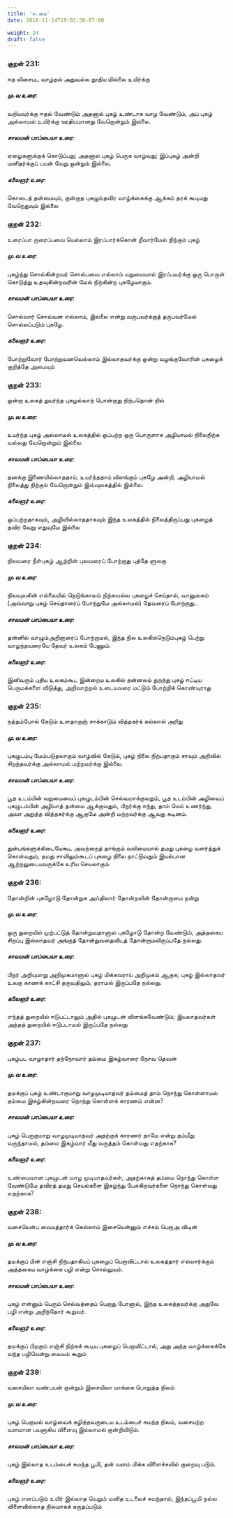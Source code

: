 ```yaml
---
title: 'ஈ.கை'
date: 2018-11-14T19:02:50-07:00

weight: 24
draft: false
---
```


### குறள் 231:
ஈத லிசைபட வாழ்தல் அதுவல்ல
தூதிய மில்லை உயிர்க்கு
##### மு.வ உரை:
வறியவர்க்கு ஈதல் வேண்டும் அதனால் புகழ் உண்டாக வாழ வேண்டும், அப் புகழ் அல்லாமல் உயிர்க்கு ஊதியமானது வேறொன்றும் இல்லை.
##### சாலமன் பாப்பையா உரை:
ஏழைகளுக்குக் கொடுப்பது; அதனால் புகழ் பெருக வாழ்வது; இப்புகழ் அன்றி மனிதர்க்குப் பயன் வேறு ஒன்றும் இல்லை.
##### கலைஞர் உரை:
கொடைத் தன்மையும், குன்றாத புகழும்தவிர வாழ்க்கைக்கு ஆக்கம் தரக் கூடியது வேறெதுவும் இல்லை
### குறள் 232:
உரைப்பா ருரைப்பவை யெல்லாம் இரப்பார்க்கொன்
றீவார்மேல் நிற்கும் புகழ்
##### மு.வ உரை:
புகழ்ந்து சொல்கின்றவர் சொல்பவை எல்லாம் வறுமையால் இரப்பவர்க்கு ஒரு பொருள் கொடுத்து உதவுகின்றவரின் மேல் நிற்கின்ற புகழேயாகும்.
##### சாலமன் பாப்பையா உரை:
சொல்வார் சொல்வன எல்லாம், இல்லை என்று வருபவர்க்குத் தருபவர்மேல் சொல்லப்படும் புகழே.
##### கலைஞர் உரை:
போற்றுவோர் போற்றுவனவெல்லாம் இல்லாதவர்க்கு ஒன்று வழங்குவோரின் புகழைக் குறித்தே அமையும்
### குறள் 233:
ஒன்றா உலகத் துயர்ந்த புகழல்லாற்
பொன்றாது நிற்பதொன் றில்
##### மு.வ உரை:
உயர்ந்த புகழ் அல்லாமல் உலகத்தில் ஒப்பற்ற ஒரு பொருளாக அழியாமல் நிலைநிற்க வல்லது வேறொன்றும் இல்லை.
##### சாலமன் பாப்பையா உரை:
தனக்கு இணையில்லாததாய், உயர்ந்ததாய் விளங்கும் புகழே அன்றி, அழியாமல் நிலைத்து நிற்கும் வேறொன்றும் இவ்வுலகத்தில் இல்லை.
##### கலைஞர் உரை:
ஒப்பற்றதாகவும், அழிவில்லாததாகவும் இந்த உலகத்தில் நிலைத்திருப்பது புகழைத் தவிர வேறு எதுவுமே இல்லை
### குறள் 234:
நிலவரை நீள்புகழ் ஆற்றின் புலவரைப்
போற்றாது புத்தே ளுலகு
##### மு.வ உரை:
நிலவுலகின் எல்லையில் நெடுங்காலம் நிற்கவல்ல புகழைச் செய்தால், வானுலகம் (அவ்வாறு புகழ் செய்தாரைப் போற்றுமே அல்லாமல்) தேவரைப் போற்றாது..
##### சாலமன் பாப்பையா உரை:
தன்னில் வாழும்அறிஞரைப் போற்றாமல், இந்த நில உலகில்நெடும்புகழ் பெற்று வாழந்தவரையே தேவர் உலகம் பேணும்‌.
##### கலைஞர் உரை:
இனிவரும் புதிய உலகம்கூட இன்றைய உலகில் தன்னலம் துறந்து புகழ் ஈட்டிய பெருமக்களை விடுத்து, அறிவாற்றல் உடையவரை மட்டும் போற்றிக் கொண்டிராது
### குறள் 235:
நத்தம்போல் கேடும் உளதாகுஞ் சாக்காடும்
வித்தகர்க் கல்லால் அரிது
##### மு.வ உரை:
புகழுடம்பு மேம்படுதலாகும் வாழ்வில் கேடும், புகழ் நிலை நிற்பதாகும் சாவும் அறிவில் சிறந்தவர்க்கு அல்லாமல் மற்றவர்க்கு இல்லை.
##### சாலமன் பாப்பையா உரை:
பூத உடம்பின் வறுமையைப் புகழுடம்பின் செல்வமாக்குவதும், பூத உடம்பின் அழிவைப் புகழுடம்பின் அழியாத் தன்மை ஆக்குவதும், பிறர்க்கு ஈந்து, தாம் மெய் உணர்ந்து, அவா அறுத்த வித்தகர்க்கு ஆகுமே அன்றி மற்றவர்க்கு ஆவது கடினம்.
##### கலைஞர் உரை:
துன்பங்களுக்கிடையேகூட அவற்றைத் தாங்கும் வலிமையால் தமது புகழை வளர்த்துக் கொள்வதும், தமது சாவிலும்கூடப் புகழை நிலை நாட்டுவதும் இயல்பான ஆற்றலுடையவருக்கே உரிய செயலாகும்
### குறள் 236:
தோன்றின் புகழோடு தோன்றுக அஃதிலார்
தோன்றலின் தோன்றாமை நன்று
##### மு.வ உரை:
ஒரு துறையில் முற்பட்டுத் தோன்றுவதானால் புகழோடு தோன்ற வேண்டும், அத்தகைய சிறப்பு இல்லாதவர் அங்குத் தோன்றுவதைவிடத் தோன்றாமலிருப்பதே நல்லது.
##### சாலமன் பாப்பையா உரை:
பிறர் அறியுமாறு அறிமுகமானால் புகழ் மிக்கவராய் அறிமுகம் ஆகுக; புகழ் இல்லாதவர் உலகு காணக் காட்சி தருவதிலும், தராமல் இருப்‌பதே நல்லது.
##### கலைஞர் உரை:
எந்தத் துறையில் ஈடுபட்டாலும் அதில் புகழுடன் விளங்கவேண்டும்; இயலாதவர்கள் அந்தத் துறையில் ஈடுபடாமல் இருப்பதே நல்லது
### குறள் 237:
புகழ்பட வாழாதார் தந்நோவார் தம்மை
இகழ்வாரை நோவ தெவன்
##### மு.வ உரை:
தமக்குப் புகழ் உண்டாகுமாறு வாழமுடியாதவர் தம்மைத் தாம் நொந்து கொள்ளாமல் தம்மை இகழ்கின்றவரை நொந்து கொள்ளக் காரணம் என்ன?
##### சாலமன் பாப்பையா உரை:
புகழ் பெருகுமாறு வாழமுடியாதவர் அதற்குக் காரணர் தாமே என்று தம்மீது வருந்தாமல், தம்மை இகழ்வார் மீது வருத்தம் கொள்வது எதற்காக?
##### கலைஞர் உரை:
உண்மையான புகழுடன் வாழ முடியாதவர்கள், அதற்காகத் தம்மை நொந்து கொள்ள வேண்டுமே தவிரத் தமது செயல்களை இகழ்ந்து பேசுகிறவர்களை நொந்து கொள்வது எதற்காக?
### குறள் 238:
வசையென்ப வையத்தார்க் கெல்லாம் இசையென்னும்
எச்சம் பெறாஅ விடின்
##### மு.வ உரை:
தமக்குப் பின் எஞ்சி நிற்பதாகியப் புகழைப் பெறாவிட்டால் உலகத்தார் எல்லார்க்கும் அத்தகைய வாழ்க்கை பழி என்று சொல்லுவர்.
##### சாலமன் பாப்பையா உரை:
புகழ் என்னும் பெரும் செல்வத்தைப் பெறாது போனால், இந்த உலகத்தவர்க்கு அதுவே பழி என்று அறிந்தோர் கூறுவர்.
##### கலைஞர் உரை:
தமக்குப் பிறகும் எஞ்சி நிற்கக் கூடிய புகழைப் பெறாவிட்டால், அது அந்த வாழ்க்கைக்கே வந்த பழியென்று வையம் கூறும்
### குறள் 239:
வசையிலா வண்பயன் குன்றும் இசையிலா
யாக்கை பொறுத்த நிலம்
##### மு.வ உரை:
புகழ் பெறாமல் வாழ்வைக் கழித்தவருடைய உடம்பைச் சுமந்த நிலம், வசையற்ற வளமான பயனாகிய விளைவு இல்லாமல் குன்றிவிடும்.
##### சாலமன் பாப்பையா உரை:
புகழ் இல்லாத உடம்பைச் சுமந்த பூமி, தன் வளம் மிக்க விளைச்சலில் குறைவு படும்.
##### கலைஞர் உரை:
புகழ் எனப்படும் உயிர் இல்லாத வெறும் மனித உடலைச் சுமந்தால், இந்தப்பூமி நல்ல விளைவில்லாத நிலமாகக் கருதப்படும்